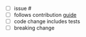 <!-- enter the gh issue after hash -->

- [ ] issue #
- [ ] follows contribution [guide](https://github.com/keep-starknet-strange/starknet-phone/blob/main/CONTRIBUTING.md)
- [ ] code change includes tests
- [ ] breaking change

<!-- PR description below -->

